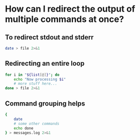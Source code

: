 # How can I redirect the output of multiple commands at once?

## To redirect stdout and stderr

```sh
date > file 2>&1
```

## Redirecting an entire loop

```sh
for i in "${list[@]}"; do
    echo "Now processing $i"
    # more stuff here...
done > file 2>&1
```

## Command grouping helps

```sh
{
    date
    # some other commands
    echo done
} > messages.log 2>&1
```

